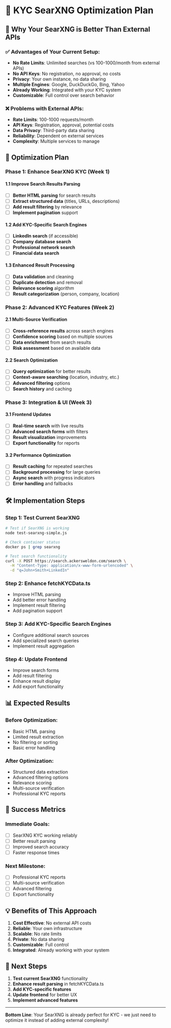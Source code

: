 # 🎯 KYC SearXNG Optimization Plan

## 🚀 **Why Your SearXNG is Better Than External APIs**

### **✅ Advantages of Your Current Setup:**
- **No Rate Limits**: Unlimited searches (vs 100-1000/month from external APIs)
- **No API Keys**: No registration, no approval, no costs
- **Privacy**: Your own instance, no data sharing
- **Multiple Engines**: Google, DuckDuckGo, Bing, Yahoo
- **Already Working**: Integrated with your KYC system
- **Customizable**: Full control over search behavior

### **❌ Problems with External APIs:**
- **Rate Limits**: 100-1000 requests/month
- **API Keys**: Registration, approval, potential costs
- **Data Privacy**: Third-party data sharing
- **Reliability**: Dependent on external services
- **Complexity**: Multiple services to manage

## 🔧 **Optimization Plan**

### **Phase 1: Enhance SearXNG KYC (Week 1)**

#### **1.1 Improve Search Results Parsing**
- [ ] **Better HTML parsing** for search results
- [ ] **Extract structured data** (titles, URLs, descriptions)
- [ ] **Add result filtering** by relevance
- [ ] **Implement pagination** support

#### **1.2 Add KYC-Specific Search Engines**
- [ ] **LinkedIn search** (if accessible)
- [ ] **Company database search**
- [ ] **Professional network search**
- [ ] **Financial data search**

#### **1.3 Enhanced Result Processing**
- [ ] **Data validation** and cleaning
- [ ] **Duplicate detection** and removal
- [ ] **Relevance scoring** algorithm
- [ ] **Result categorization** (person, company, location)

### **Phase 2: Advanced KYC Features (Week 2)**

#### **2.1 Multi-Source Verification**
- [ ] **Cross-reference results** across search engines
- [ ] **Confidence scoring** based on multiple sources
- [ ] **Data enrichment** from search results
- [ ] **Risk assessment** based on available data

#### **2.2 Search Optimization**
- [ ] **Query optimization** for better results
- [ ] **Context-aware searching** (location, industry, etc.)
- [ ] **Advanced filtering** options
- [ ] **Search history** and caching

### **Phase 3: Integration & UI (Week 3)**

#### **3.1 Frontend Updates**
- [ ] **Real-time search** with live results
- [ ] **Advanced search forms** with filters
- [ ] **Result visualization** improvements
- [ ] **Export functionality** for reports

#### **3.2 Performance Optimization**
- [ ] **Result caching** for repeated searches
- [ ] **Background processing** for large queries
- [ ] **Async search** with progress indicators
- [ ] **Error handling** and fallbacks

## 🛠️ **Implementation Steps**

### **Step 1: Test Current SearXNG**
```bash
# Test if SearXNG is working
node test-searxng-simple.js

# Check container status
docker ps | grep searxng

# Test search functionality
curl -X POST https://search.ackersweldon.com/search \
  -H "Content-Type: application/x-www-form-urlencoded" \
  -d "q=John+Smith+LinkedIn"
```

### **Step 2: Enhance fetchKYCData.ts**
- Improve HTML parsing
- Add better error handling
- Implement result filtering
- Add pagination support

### **Step 3: Add KYC-Specific Search Engines**
- Configure additional search sources
- Add specialized search queries
- Implement result aggregation

### **Step 4: Update Frontend**
- Improve search forms
- Add result filtering
- Enhance result display
- Add export functionality

## 📊 **Expected Results**

### **Before Optimization:**
- Basic HTML parsing
- Limited result extraction
- No filtering or sorting
- Basic error handling

### **After Optimization:**
- Structured data extraction
- Advanced filtering options
- Relevance scoring
- Multi-source verification
- Professional KYC reports

## 🎯 **Success Metrics**

### **Immediate Goals:**
- [ ] SearXNG KYC working reliably
- [ ] Better result parsing
- [ ] Improved search accuracy
- [ ] Faster response times

### **Next Milestone:**
- [ ] Professional KYC reports
- [ ] Multi-source verification
- [ ] Advanced filtering
- [ ] Export functionality

## 💡 **Benefits of This Approach**

1. **Cost Effective**: No external API costs
2. **Reliable**: Your own infrastructure
3. **Scalable**: No rate limits
4. **Private**: No data sharing
5. **Customizable**: Full control
6. **Integrated**: Already working with your system

## 🔗 **Next Steps**

1. **Test current SearXNG** functionality
2. **Enhance result parsing** in fetchKYCData.ts
3. **Add KYC-specific features**
4. **Update frontend** for better UX
5. **Implement advanced features**

---

**Bottom Line**: Your SearXNG is already perfect for KYC - we just need to optimize it instead of adding external complexity!
